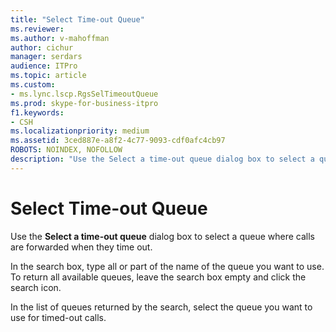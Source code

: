 ```yaml
---
title: "Select Time-out Queue"
ms.reviewer: 
ms.author: v-mahoffman
author: cichur
manager: serdars
audience: ITPro
ms.topic: article
ms.custom:
- ms.lync.lscp.RgsSelTimeoutQueue
ms.prod: skype-for-business-itpro
f1.keywords:
- CSH
ms.localizationpriority: medium
ms.assetid: 3ced887e-a8f2-4c77-9093-cdf0afc4cb97
ROBOTS: NOINDEX, NOFOLLOW
description: "Use the Select a time-out queue dialog box to select a queue where calls are forwarded when they time out."
---
```


# Select Time-out Queue
 
Use the **Select a time-out queue** dialog box to select a queue where calls are forwarded when they time out.
  
In the search box, type all or part of the name of the queue you want to use. To return all available queues, leave the search box empty and click the search icon.
  
In the list of queues returned by the search, select the queue you want to use for timed-out calls.
  

